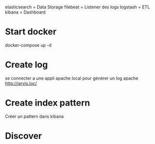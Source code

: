 elasticsearch = Data Storage
filebeat      = Listener des logs
logstash      = ETL
kibana        = Dashboard

# Start docker

docker-compose up -d

# Create log

se connecter a une appli apache local pour générer un log apache
http://jarvis.loc/

# Create index pattern

Créer un pattern dans kibana

# Discover